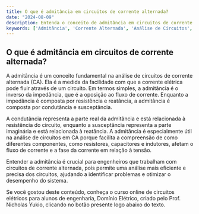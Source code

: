 ```yaml
---
title: O que é admitância em circuitos de corrente alternada?
date: "2024-08-09"
description: Entenda o conceito de admitância em circuitos de corrente alternada e sua importância na análise de circuitos elétricos.
keywords: ['Admitância', 'Corrente Alternada', 'Análise de Circuitos', 'Fase']
---
```


## O que é admitância em circuitos de corrente alternada?

A admitância é um conceito fundamental na análise de circuitos de corrente alternada (CA). Ela é a medida da facilidade com que a corrente elétrica pode fluir através de um circuito. Em termos simples, a admitância é o inverso da impedância, que é a oposição ao fluxo de corrente. Enquanto a impedância é composta por resistência e reatância, a admitância é composta por condutância e susceptância.

A condutância representa a parte real da admitância e está relacionada à resistência do circuito, enquanto a susceptância representa a parte imaginária e está relacionada à reatância. A admitância é especialmente útil na análise de circuitos em CA porque facilita a compreensão de como diferentes componentes, como resistores, capacitores e indutores, afetam o fluxo de corrente e a fase da corrente em relação à tensão.

Entender a admitância é crucial para engenheiros que trabalham com circuitos de corrente alternada, pois permite uma análise mais eficiente e precisa dos circuitos, ajudando a identificar problemas e otimizar o desempenho do sistema.

Se você gostou deste conteúdo, conheça o curso online de circuitos elétricos para alunos de engenharia, Domínio Elétrico, criado pelo Prof. Nicholas Yukio, clicando no botão presente logo abaixo do texto.